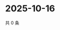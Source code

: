 # 2025-10-16

共 0 条

<!-- BEGIN ZHIHUQUESTIONS -->
<!-- 最后更新时间 Thu Oct 16 2025 13:11:38 GMT+0800 (China Standard Time) -->

<!-- END ZHIHUQUESTIONS -->
